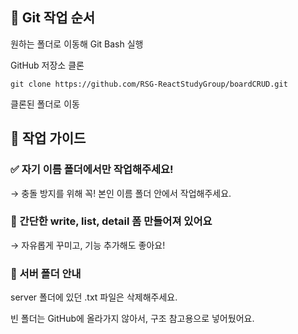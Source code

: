 ## 🔧 Git 작업 순서
원하는 폴더로 이동해 Git Bash 실행

GitHub 저장소 클론

```
git clone https://github.com/RSG-ReactStudyGroup/boardCRUD.git
```

클론된 폴더로 이동

## 📁 작업 가이드
### ✅ 자기 이름 폴더에서만 작업해주세요!
→ 충돌 방지를 위해 꼭! 본인 이름 폴더 안에서 작업해주세요.

### 📝 간단한 write, list, detail 폼 만들어져 있어요
→ 자유롭게 꾸미고, 기능 추가해도 좋아요!

### 📂 서버 폴더 안내
server 폴더에 있던 .txt 파일은 삭제해주세요.

빈 폴더는 GitHub에 올라가지 않아서, 구조 참고용으로 넣어뒀어요.

